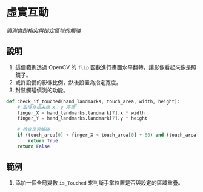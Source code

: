 # 虛實互動

_偵測食指指尖與指定區域的觸碰_

## 說明

1. 這個範例透過 OpenCV 的 `flip` 函數進行畫面水平翻轉，讓影像看起來像是照鏡子。
2. 或許設備的影像比例，然後設置為指定寬度。
3. 封裝觸碰偵測的功能。

```python
def check_if_touched(hand_landmarks, touch_area, width, height):
    # 取得食指末端 x, y 座標
    finger_X = hand_landmarks.landmark[7].x * width
    finger_Y = hand_landmarks.landmark[7].y * height

    # 檢查是否觸碰
    if (touch_area[0] < finger_X < touch_area[0] + 80) and (touch_area[1] < finger_Y < touch_area[1] + 80):
        return True
    return False
```

## 範例

1. 添加一個全局變數 `is_Touched` 來判斷手掌位置是否與設定的區域重疊。